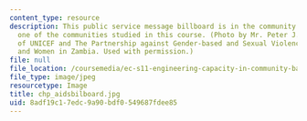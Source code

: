 ```yaml
---
content_type: resource
description: This public service message billboard is in the community of Matero,
  one of the communities studied in this course. (Photo by Mr. Peter J. Mack. Courtesy
  of UNICEF and The Partnership against Gender-based and Sexual Violence against Children
  and Women in Zambia. Used with permission.)
file: null
file_location: /coursemedia/ec-s11-engineering-capacity-in-community-based-healthcare-fall-2005/8adf19c17edc9a90bdf0549687fdee85_chp_aidsbilboard.jpg
file_type: image/jpeg
resourcetype: Image
title: chp_aidsbilboard.jpg
uid: 8adf19c1-7edc-9a90-bdf0-549687fdee85
---
```

